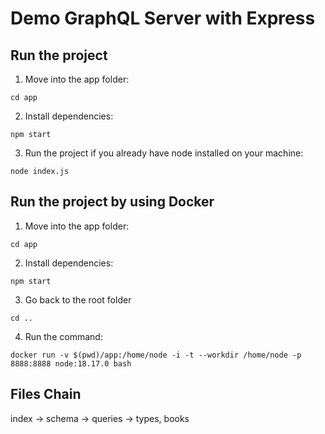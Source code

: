 # Demo GraphQL Server with Express

## Run the project
1. Move into the app folder:

`cd app`

2. Install dependencies:

`npm start`

3. Run the project if you already have node installed on your machine:

`node index.js`

## Run the project by using Docker

1. Move into the app folder:

`cd app`

2. Install dependencies:

`npm start`

3. Go back to the root folder

`cd ..`

4. Run the command:

`docker run -v $(pwd)/app:/home/node -i -t --workdir /home/node -p 8888:8888 node:18.17.0 bash`

## Files Chain
index -> schema -> queries -> types, books